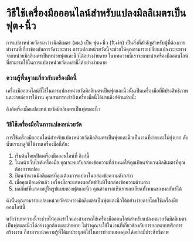 วิธีใช้เครื่องมือออนไลน์สำหรับแปลงมิลลิเมตรเป็นฟุต+นิ้ว
=======================================================

การแปลงหน่วยวัดระหว่างมิลลิเมตร (มม.) เป็น ฟุต+นิ้ว (ft+in) เป็นสิ่งที่สำคัญสำหรับผู้ที่ต้องการทำงานที่เกี่ยวข้องกับการวัดระยะทาง การแปลงหน่วยวัดนี้จะช่วยให้คุณสามารถเปลี่ยนแปลงระยะทางจากหน่วยมิลลิเมตรเป็นหน่วยฟุตและนิ้วได้อย่างง่ายดาย ในบทความนี้เราจะแนะนำเครื่องมือออนไลน์ที่สามารถใช้ในการแปลงหน่วยวัดเหล่านี้ได้อย่างง่ายดาย

### ความรู้พื้นฐานเกี่ยวกับเครื่องมือนี้

เครื่องมือออนไลน์ที่ใช้ในการแปลงหน่วยวัดมิลลิเมตรเป็นฟุตและนิ้วนั้นเป็นเครื่องมือที่มีประสิทธิภาพและง่ายต่อการใช้งาน คุณสามารถเข้าถึงเครื่องมือนี้ได้ผ่านลิงก์ด้านล่างนี้:

ลิงก์เครื่องมือแปลงหน่วยวัดมิลลิเมตรเป็นฟุตและนิ้ว

### วิธีใช้เครื่องมือในการแปลงหน่วยวัด

การใช้เครื่องมือออนไลน์สำหรับแปลงหน่วยวัดมิลลิเมตรเป็นฟุตและนิ้วเป็นงานที่ง่ายและไม่ยุ่งยาก ดังนั้นเรามาดูวิธีใช้งานเครื่องมือนี้กัน:

1. เริ่มต้นโดยเปิดเครื่องมือออนไลน์ที่ ลิงก์นี้
2. ในหน้าเว็บไซต์เครื่องมือ คุณจะพบกับกล่องข้อความที่กำหนดให้คุณป้อนจำนวนมิลลิเมตรที่คุณต้องการแปลง
3. ป้อนจำนวนมิลลิเมตรที่คุณต้องการแปลงในกล่องข้อความดังกล่าว
4. เมื่อคุณป้อนค่าแล้ว เครื่องมือจะแสดงผลลัพธ์ทันทีในกล่องข้อความด้านล่าง
5. ผลลัพธ์ที่แสดงอยู่ในรูปแบบของฟุตและนิ้ว คุณสามารถเห็นรายละเอียดทั้งหมดของผลลัพธ์ได้

ดังนั้นคุณสามารถแปลงหน่วยวัดระหว่างมิลลิเมตรเป็นฟุตและนิ้วได้อย่างง่ายดายโดยใช้เครื่องมือออนไลน์นี้

หวังว่าบทความนี้จะช่วยให้คุณเข้าใจและสามารถใช้เครื่องมือออนไลน์สำหรับแปลงหน่วยวัดมิลลิเมตรเป็นฟุตและนิ้วได้อย่างถูกต้องและง่ายดาย ไม่ว่าคุณจะใช้ในงานที่เกี่ยวข้องกับการออกแบบหรือการสร้างงาน ก็สามารถนำความรู้ที่ได้มาประยุกต์ใช้ในการทำงานของคุณได้อย่างมีประสิทธิภาพ